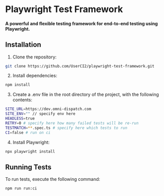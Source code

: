 # Playwright Test Framework


#### A powerful and flexible testing framework for end-to-end testing using Playwright.



## Installation
1. Clone the repository:
  ```sh
  git clone https://github.com/UserCI2/playwright-test-framework.git
  ```
2. Install dependencies:
  ```sh
  npm install
  ```
3. Create a .env file in the root directory of the project, with the following contents:
```sh
SITE_URL=https://dev.omni-dispatch.com
SITE_ENV="" // specify env here
HEADLESS=true
RETRY=0 # specify here how many failed tests will be re-run
TESTMATCH=**.spec.ts # specify here which tests to run
CI=false # run on ci
  ```
4. Install Playwright:
```sh
npx playwright install
  ```
## Running Tests
To run tests, execute the following command:
```sh
npm run run:ci
  ```